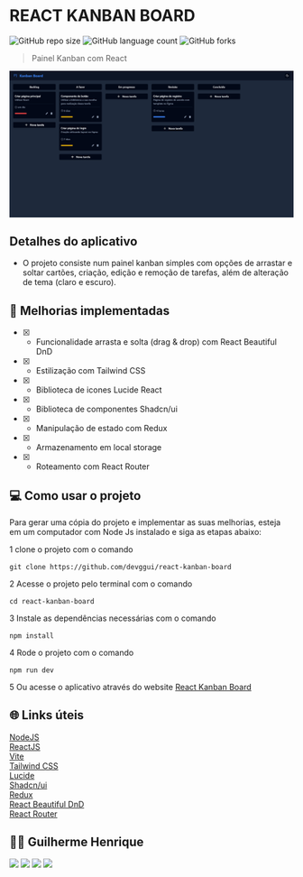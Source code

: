 # REACT KANBAN BOARD

![GitHub repo size](https://img.shields.io/github/repo-size/devggui/react-kanban-board)
![GitHub language count](https://img.shields.io/github/languages/count/devggui/react-kanban-board)
![GitHub forks](https://img.shields.io/github/forks/devggui/react-kanban-board)


> Painel Kanban com React

<div style="width:100%; display:flex; align-items:center; gap:16px">
<img src="./public/preview/desktop-preview.png" width="100%">
</div>


## Detalhes do aplicativo

- O projeto consiste num painel kanban simples com opções de arrastar e soltar cartões, criação, edição e remoção de tarefas, além de alteração de tema (claro e escuro).


## 🚀 Melhorias implementadas
- [x] - Funcionalidade arrasta e solta (drag & drop) com React Beautiful DnD
- [x] - Estilização com Tailwind CSS
- [x] - Biblioteca de icones Lucide React
- [x] - Biblioteca de componentes Shadcn/ui
- [x] - Manipulação de estado com Redux
- [x] - Armazenamento em local storage
- [x] - Roteamento com React Router


## 💻 Como usar o projeto
Para gerar uma cópia do projeto e implementar as suas melhorias, esteja em um computador com Node Js instalado e siga as etapas abaixo:

1  clone o projeto com o comando 
```
git clone https://github.com/devggui/react-kanban-board
``` 
2  Acesse o projeto pelo terminal com o comando 
```
cd react-kanban-board
```  
3  Instale as dependências necessárias com o comando
```
npm install
```
4  Rode o projeto com o comando
```
npm run dev
``` 
5  Ou acesse o aplicativo através do website [React Kanban Board](https://react-kanban-board.vercel.app) 


## 🌐 Links úteis
[NodeJS](https://nodejs.org/en/download)  
[ReactJS](https://react.dev)  
[Vite](https://vitejs.dev)  
[Tailwind CSS](https://tailwindcss.com)  
[Lucide](https://lucide.dev)  
[Shadcn/ui](https://ui.shadcn.com)  
[Redux](https://redux.js.org)  
[React Beautiful DnD](https://github.com/atlassian/react-beautiful-dnd)  
[React Router](https://reactrouter.com/en/main)  


## 🧑‍💻 Guilherme Henrique

[<img src="https://img.shields.io/badge/linkedin-%230077B5.svg?&style=for-the-badge&logo=linkedin&logoColor=white" />](https://www.linkedin.com/in/devggui)
[<img src=" https://img.shields.io/badge/GitHub-100000?style=for-the-badge&logo=github&logoColor=white" />](https://gthub.com/devggui)
[<img src="https://img.shields.io/badge/WhatsApp-25D366?style=for-the-badge&logo=whatsapp&logoColor=white"/>](http://wa.me/5514998619263)
[<img src="https://img.shields.io/website-up-down-green-red/http/shields.io.svg" height="28" />](https://devggui.netlify.app)